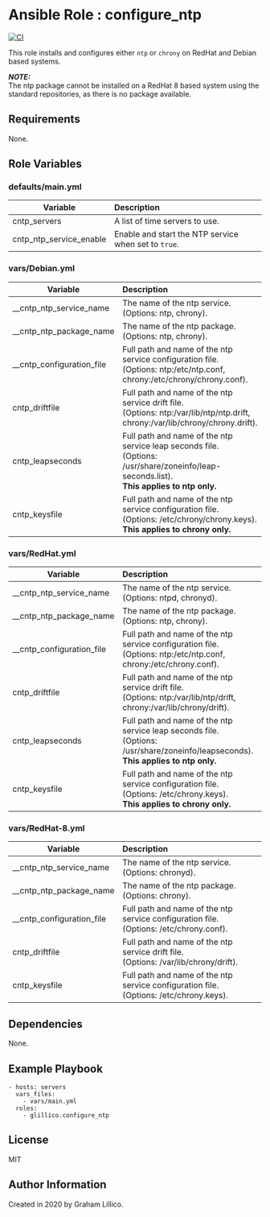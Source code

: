 # Ansible Role : configure_ntp

[![CI](https://github.com/glillico/ansible-role-configure_ntp/workflows/CI/badge.svg)](https://github.com/glillico/ansible-role-configure_ntp/actions?query=workflow%3ACI)

This role installs and configures either `ntp` or `chrony` on RedHat and Debian based systems.

***NOTE:***<br>
The ntp package cannot be installed on a RedHat 8 based system using the standard repositories, as there is no package available.

## Requirements

None.

## Role Variables

### defaults/main.yml
|Variable|Description|
|---|:---|
|cntp_servers|A list of time servers to use.|
|cntp_ntp_service_enable|Enable and start the NTP service when set to `true`.|

### vars/Debian.yml
|Variable|Description|
|---|:---|
|__cntp_ntp_service_name|The name of the ntp service.<br>(Options: ntp, chrony).|
|__cntp_ntp_package_name|The name of the ntp package.<br>(Options: ntp, chrony).|
|__cntp_configuration_file|Full path and name of the ntp service configuration file.<br>(Options: ntp:/etc/ntp.conf, chrony:/etc/chrony/chrony.conf).|
|cntp_driftfile|Full path and name of the ntp service drift file.<br>(Options: ntp:/var/lib/ntp/ntp.drift, chrony:/var/lib/chrony/chrony.drift).|
|cntp_leapseconds|Full path and name of the ntp service leap seconds file.<br>(Options: /usr/share/zoneinfo/leap-seconds.list).<br>**This applies to ntp only.**|
|cntp_keysfile|Full path and name of the ntp service configuration file.<br>(Options: /etc/chrony/chrony.keys).<br>**This applies to chrony only.**|

### vars/RedHat.yml
|Variable|Description|
|---|:---|
|__cntp_ntp_service_name|The name of the ntp service.<br>(Options: ntpd, chronyd).|
|__cntp_ntp_package_name|The name of the ntp package.<br>(Options: ntp, chrony).|
|__cntp_configuration_file|Full path and name of the ntp service configuration file.<br>(Options: ntp:/etc/ntp.conf, chrony:/etc/chrony.conf).|
|cntp_driftfile|Full path and name of the ntp service drift file.<br>(Options: ntp:/var/lib/ntp/drift, chrony:/var/lib/chrony/drift).|
|cntp_leapseconds|Full path and name of the ntp service leap seconds file.<br>(Options: /usr/share/zoneinfo/leapseconds).<br>**This applies to ntp only.**|
|cntp_keysfile|Full path and name of the ntp service configuration file.<br>(Options: /etc/chrony.keys).<br>**This applies to chrony only.**|

### vars/RedHat-8.yml
|Variable|Description|
|---|:---|
|__cntp_ntp_service_name|The name of the ntp service.<br>(Options: chronyd).|
|__cntp_ntp_package_name|The name of the ntp package.<br>(Options: chrony).|
|__cntp_configuration_file|Full path and name of the ntp service configuration file.<br>(Options: /etc/chrony.conf).|
|cntp_driftfile|Full path and name of the ntp service drift file.<br>(Options: /var/lib/chrony/drift).|
|cntp_keysfile|Full path and name of the ntp service configuration file.<br>(Options: /etc/chrony.keys).|

## Dependencies

None.

## Example Playbook

    - hosts: servers
      vars_files:
        - vars/main.yml
      roles:
        - glillico.configure_ntp

## License

MIT

## Author Information

Created in 2020 by Graham Lillico.
